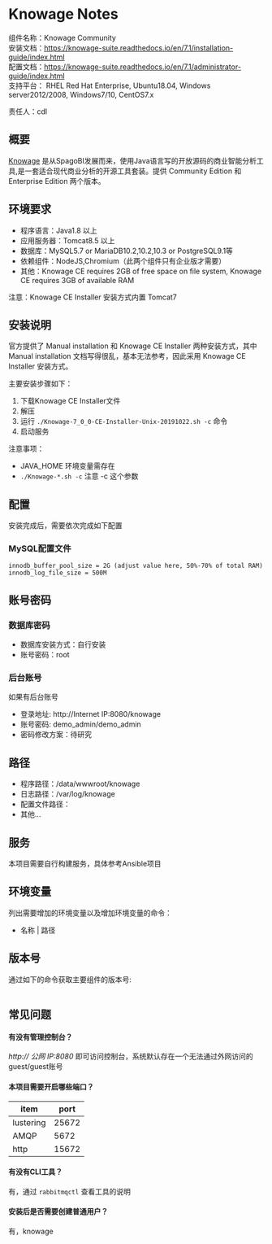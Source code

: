 # Knowage Notes

组件名称：Knowage Community  
安装文档：https://knowage-suite.readthedocs.io/en/7.1/installation-guide/index.html  
配置文档：https://knowage-suite.readthedocs.io/en/7.1/administrator-guide/index.html  
支持平台： RHEL Red Hat Enterprise, Ubuntu18.04, Windows server2012/2008, Windows7/10, CentOS7.x

责任人：cdl

## 概要

[Knowage](https://www.knowage-suite.com/) 是从SpagoBI发展而来，使用Java语言写的开放源码的商业智能分析工具,是一套适合现代商业分析的开源工具套装。提供 Community Edition 和 Enterprise Edition 两个版本。

## 环境要求

* 程序语言：Java1.8 以上 
* 应用服务器：Tomcat8.5 以上
* 数据库：MySQL5.7 or MariaDB10.2,10.2,10.3 or PostgreSQL9.1等
* 依赖组件：NodeJS,Chromium（此两个组件只有企业版才需要） 
* 其他：Knowage CE requires 2GB of free space on file system, Knowage CE requires 3GB of available RAM

注意：Knowage CE Installer 安装方式内置 Tomcat7

## 安装说明

官方提供了 Manual installation 和 Knowage CE Installer 两种安装方式，其中 Manual installation 文档写得很乱，基本无法参考，因此采用 Knowage CE Installer 安装方式。

主要安装步骤如下：

1. 下载Knowage CE Installer文件
2. 解压
3. 运行 `./Knowage-7_0_0-CE-Installer-Unix-20191022.sh -c` 命令
4. 启动服务

注意事项：

* JAVA_HOME 环境变量需存在
* `./Knowage-*.sh -c`  注意 -c 这个参数

## 配置

安装完成后，需要依次完成如下配置

### MySQL配置文件
```
innodb_buffer_pool_size = 2G (adjust value here, 50%-70% of total RAM)
innodb_log_file_size = 500M
```

## 账号密码

### 数据库密码

* 数据库安装方式：自行安装
* 账号密码：root

### 后台账号

如果有后台账号

* 登录地址: http://Internet IP:8080/knowage
* 账号密码: demo_admin/demo_admin
* 密码修改方案：待研究

## 路径

* 程序路径：/data/wwwroot/knowage
* 日志路径：/var/log/knowage
* 配置文件路径：  
* 其他...

## 服务

本项目需要自行构建服务，具体参考Ansible项目

## 环境变量

列出需要增加的环境变量以及增加环境变量的命令：

* 名称 | 路径

## 版本号

通过如下的命令获取主要组件的版本号: 

```

```

## 常见问题

#### 有没有管理控制台？

*http:// 公网 IP:8080* 即可访问控制台，系统默认存在一个无法通过外网访问的guest/guest账号

#### 本项目需要开启哪些端口？

| item      | port  |
| --------- | ----- |
| lustering | 25672 |
| AMQP      | 5672  |
| http      | 15672 |

#### 有没有CLI工具？

有，通过 `rabbitmqctl` 查看工具的说明

#### 安装后是否需要创建普通用户？

有，knowage
